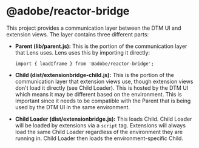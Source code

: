 # @adobe/reactor-bridge
This project provides a communication layer between the DTM UI and extension views. The layer contains three different parts:

* **Parent (lib/parent.js):** This is the portion of the communication layer that Lens uses. Lens uses this by importing it directly:

  `import { loadIframe } from '@adobe/reactor-bridge';`

* **Child (dist/extensionbridge-child.js):** This is the portion of the communication layer that extension views use, though extension views don't load it directly (see Child Loader). This is hosted by the DTM UI which means it may be different based on the environment. This is important since it needs to be compatible with the Parent that is being used by the DTM UI in the same environment.
* **Child Loader (dist/extensionbridge.js):** This loads Child. Child Loader will be loaded by extensions via a `script` tag. Extensions will always load the same Child Loader regardless of the environment they are running in. Child Loader then loads the environment-specific Child.
